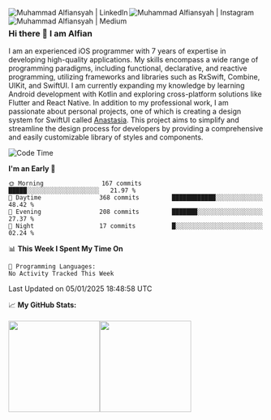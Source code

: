 [<img align="left" alt="Muhammad Alfiansyah | LinkedIn" src="https://camo.githubusercontent.com/dbffc0d31f25ffd8a78aef1eb26cd3a9bbd77b70e6ca9f0a1984e795fa75047c/68747470733a2f2f696d672e736869656c64732e696f2f62616467652f2d4c696e6b6564496e2d3065373661383f7374796c653d666c61742d737175617265266c6f676f3d4c696e6b6564696e266c6f676f436f6c6f723d7768697465" />][linkedin]
[<img align="left" alt="Muhammad Alfiansyah | Instagram" src="https://camo.githubusercontent.com/45b2b8c9391859f2c2698835c9c057fa17adc66be33f882c3f216ec2ea3dfd4f/68747470733a2f2f696d672e736869656c64732e696f2f62616467652f2d496e7374616772616d2d6534343035663f7374796c653d666c61742d737175617265266c6f676f3d496e7374616772616d266c6f676f436f6c6f723d7768697465" />][instagram]
[<img align="left" alt="Muhammad Alfiansyah | Medium" src="https://camo.githubusercontent.com/00a2e1b739834e1c24dc21096b93538f633a744152498c19cf6623e1f0d64e27/68747470733a2f2f696d672e736869656c64732e696f2f62616467652f6d656469756d2d2532333132313030452e7376673f267374796c653d666f722d737175617265266c6f676f3d6d656469756d266c6f676f436f6c6f723d7768697465" />][medium]
</br>

### Hi there 👋 I am Alfian
I am an experienced iOS programmer with 7 years of expertise in developing high-quality applications. My skills encompass a wide range of programming paradigms, including functional, declarative, and reactive programming, utilizing frameworks and libraries such as RxSwift, Combine, UIKit, and SwiftUI. I am currently expanding my knowledge by learning Android development with Kotlin and exploring cross-platform solutions like Flutter and React Native. In addition to my professional work, I am passionate about personal projects, one of which is creating a design system for SwiftUI called [Anastasia](https://github.com/alfian0/Anastasia). This project aims to simplify and streamline the design process for developers by providing a comprehensive and easily customizable library of styles and components.

<!--START_SECTION:waka-->
![Code Time](http://img.shields.io/badge/Code%20Time-428%20hrs%2017%20mins-blue)

**I'm an Early 🐤** 

```text
🌞 Morning                167 commits         █████░░░░░░░░░░░░░░░░░░░░   21.97 % 
🌆 Daytime                368 commits         ████████████░░░░░░░░░░░░░   48.42 % 
🌃 Evening                208 commits         ███████░░░░░░░░░░░░░░░░░░   27.37 % 
🌙 Night                  17 commits          █░░░░░░░░░░░░░░░░░░░░░░░░   02.24 % 
```


📊 **This Week I Spent My Time On** 

```text
💬 Programming Languages: 
No Activity Tracked This Week
```


 Last Updated on 05/01/2025 18:48:58 UTC
<!--END_SECTION:waka-->

<div>📈 <strong>My GitHub Stats:</strong></div>
</br>
<div style="display:flex;">
 <img height="180em" src="https://github-readme-stats.vercel.app/api?username=alfian0&theme=light&hide_border=false&include_all_commits=false&count_private=false" />
 <img height="180em" src="https://github-readme-stats.vercel.app/api/top-langs/?username=alfian0&theme=light&hide_border=false&include_all_commits=false&count_private=false&layout=compact" />
</div>

[linkedin]: https://linkedin.com/in/alfian0
[instagram]: https://www.instagram.com/_alfian0_/
[medium]: https://medium.com/@alpiopio
